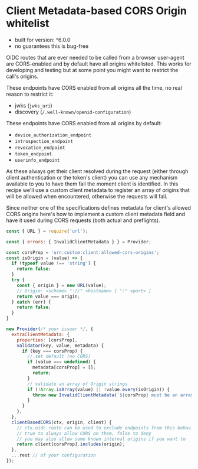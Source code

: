 # Client Metadata-based CORS Origin whitelist

- built for version: ^6.0.0
- no guarantees this is bug-free

OIDC routes that are ever needed to be called from a browser user-agent are CORS-enabled and by
default have all origins whitelisted. This works for developing and testing but at some point you
might want to restrict the call's origins.

These endpoints have CORS enabled from all origins all the time, no real reason to restrict it:

- jwks (`jwks_uri`)
- discovery (`/.well-known/openid-configuration`)

These endpoints have CORS enabled from all origins by default:

- `device_authorization_endpoint`
- `introspection_endpoint`
- `revocation_endpoint`
- `token_endpoint`
- `userinfo_endpoint`

As these always get their client resolved during the request (either through client authentication
or the token's client) you can use any mechanism available to you to have them fail the moment
client is identified. In this recipe we'll use a custom client metadata to register an array of
origins that will be allowed when  encountered, otherwise the requests will fail.

Since neither one of the specifications defines metadata for client's allowed CORS origins here's
how to implement a custom client metadata field and have it used during CORS requests (both actual
and preflights).

```js
const { URL } = require('url');

const { errors: { InvalidClientMetadata } } = Provider;

const corsProp = 'urn:custom:client:allowed-cors-origins';
const isOrigin = (value) => {
  if (typeof value !== 'string') {
    return false;
  }
  try {
    const { origin } = new URL(value);
    // Origin: <scheme> "://" <hostname> [ ":" <port> ]
    return value === origin;
  } catch (err) {
    return false;
  }
}

new Provider(/* your issuer */, {
  extraClientMetadata: {
    properties: [corsProp],
    validator(key, value, metadata) {
      if (key === corsProp) {
        // set default (no CORS)
        if (value === undefined) {
          metadata[corsProp] = [];
          return;
        }
        // validate an array of Origin strings
        if (!Array.isArray(value) || !value.every(isOrigin)) {
          throw new InvalidClientMetadata(`${corsProp} must be an array of origins`);
        }
      }
    },
  },
  clientBasedCORS(ctx, origin, client) {
    // ctx.oidc.route can be used to exclude endpoints from this behaviour, in that case just return
    // true to always allow CORS on them, false to deny
    // you may also allow some known internal origins if you want to
    return client[corsProp].includes(origin);
  },
  ...rest // of your configuration
});
```
